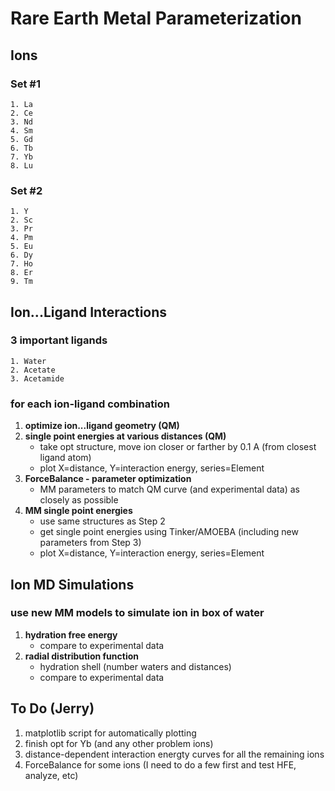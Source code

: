 # Rare Earth Metal Parameterization

## Ions

### Set #1
    1. La
    2. Ce
    3. Nd
    4. Sm
    5. Gd
    6. Tb
    7. Yb
    8. Lu
    
### Set #2
    1. Y
    2. Sc
    3. Pr
    4. Pm
    5. Eu
    6. Dy
    7. Ho
    8. Er
    9. Tm  

## Ion...Ligand Interactions
### 3 important ligands
    1. Water
    2. Acetate
    3. Acetamide

### for each ion-ligand combination
  1. **optimize ion...ligand geometry (QM)**
  2. **single point energies at various distances (QM)**
     + take opt structure, move ion closer or farther by 0.1 A (from closest ligand atom)
     + plot X=distance, Y=interaction energy, series=Element
  4. **ForceBalance - parameter optimization**
     + MM parameters to match QM curve (and experimental data) as closely as possible
  5. **MM single point energies**
     + use same structures as Step 2
     + get single point energies using Tinker/AMOEBA (including new parameters from Step 3)
     + plot X=distance, Y=interaction energy, series=Element

## Ion MD Simulations

### use new MM models to simulate ion in box of water

  1. **hydration free energy**
     + compare to experimental data
  2. **radial distribution function**
     + hydration shell (number waters and distances)
     + compare to experimental data
    
## To Do (Jerry)

1. matplotlib script for automatically plotting
2. finish opt for Yb (and any other problem ions)
3. distance-dependent interaction energty curves for all the remaining ions
4. ForceBalance for some ions (I need to do a few first and test HFE, analyze, etc)





